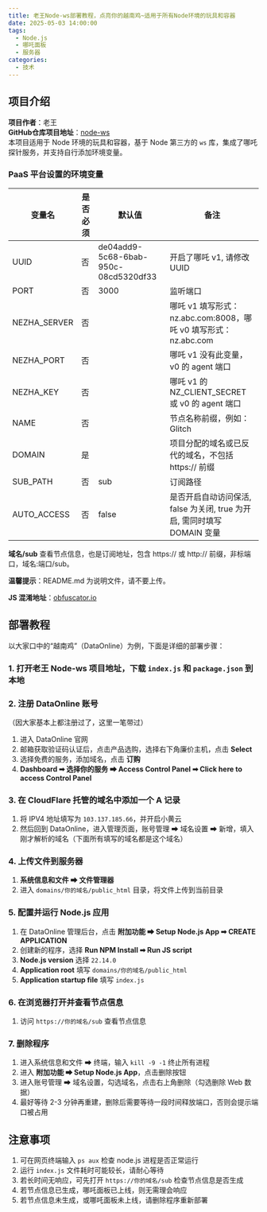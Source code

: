 ```yaml
---
title: 老王Node-ws部署教程，点亮你的越南鸡~适用于所有Node环境的玩具和容器
date: 2025-05-03 14:00:00
tags:
  - Node.js
  - 哪吒面板
  - 服务器
categories:
  - 技术
---
```


## 项目介绍

**项目作者**：老王  
**GitHub仓库项目地址**：[node-ws](https://github.com/eooce/node-ws)  
本项目适用于 Node 环境的玩具和容器，基于 Node 第三方的 `ws` 库，集成了哪吒探针服务，并支持自行添加环境变量。

### PaaS 平台设置的环境变量

| 变量名         | 是否必须 | 默认值                         | 备注                                     |
| -------------- | -------- | ------------------------------ | ---------------------------------------- |
| UUID           | 否       | de04add9-5c68-6bab-950c-08cd5320df33 | 开启了哪吒 v1, 请修改 UUID              |
| PORT           | 否       | 3000                           | 监听端口                                 |
| NEZHA_SERVER   | 否       |                                | 哪吒 v1 填写形式：nz.abc.com:8008，哪吒 v0 填写形式：nz.abc.com |
| NEZHA_PORT     | 否       |                                | 哪吒 v1 没有此变量，v0 的 agent 端口    |
| NEZHA_KEY      | 否       |                                | 哪吒 v1 的 NZ_CLIENT_SECRET 或 v0 的 agent 端口 |
| NAME           | 否       |                                | 节点名称前缀，例如：Glitch              |
| DOMAIN         | 是       |                                | 项目分配的域名或已反代的域名，不包括 https:// 前缀 |
| SUB_PATH       | 否       | sub                            | 订阅路径                                 |
| AUTO_ACCESS    | 否       | false                          | 是否开启自动访问保活, false 为关闭, true 为开启, 需同时填写 DOMAIN 变量 |

**域名/sub** 查看节点信息，也是订阅地址，包含 https:// 或 http:// 前缀，非标端口，域名:端口/sub。

**温馨提示**：README.md 为说明文件，请不要上传。

**JS 混淆地址**：[obfuscator.io](https://obfuscator.io)

## 部署教程

以大家口中的“越南鸡”（DataOnline）为例，下面是详细的部署步骤：

### 1. 打开老王 Node-ws 项目地址，下载 `index.js` 和 `package.json` 到本地

### 2. 注册 DataOnline 账号

（因大家基本上都注册过了，这里一笔带过）

1. 进入 DataOnline 官网
2. 邮箱获取验证码认证后，点击产品选购，选择右下角廉价主机，点击 **Select**
3. 选择免费的服务，添加域名，点击 **订购**
4. **Dashboard ➡ 选择你的服务 ➡ Access Control Panel ➡ Click here to access Control Panel**

### 3. 在 CloudFlare 托管的域名中添加一个 A 记录

1. 将 IPV4 地址填写为 `103.137.185.66`，并开启小黄云
2. 然后回到 DataOnline，进入管理页面，账号管理 ➡ 域名设置 ➡ 新增，填入刚才解析的域名（下面所有填写的域名都是这个域名）

### 4. 上传文件到服务器

1. **系统信息和文件 ➡ 文件管理器**
2. 进入 `domains/你的域名/public_html` 目录，将文件上传到当前目录

### 5. 配置并运行 Node.js 应用

1. 在 DataOnline 管理后台，点击 **附加功能 ➡ Setup Node.js App ➡ CREATE APPLICATION**
2. 创建新的程序，选择 **Run NPM Install ➡ Run JS script**
3. **Node.js version** 选择 `22.14.0`
4. **Application root** 填写 `domains/你的域名/public_html`
5. **Application startup file** 填写 `index.js`

### 6. 在浏览器打开并查看节点信息

1. 访问 `https://你的域名/sub` 查看节点信息

### 7. 删除程序

1. 进入系统信息和文件 ➡ 终端，输入 `kill -9 -1` 终止所有进程
2. 进入 **附加功能 ➡ Setup Node.js App**，点击删除按钮
3. 进入账号管理 ➡ 域名设置，勾选域名，点击右上角删除（勾选删除 Web 数据）
4. 最好等待 2-3 分钟再重建，删除后需要等待一段时间释放端口，否则会提示端口被占用

## 注意事项

1. 可在网页终端输入 `ps aux` 检查 node.js 进程是否正常运行
2. 运行 `index.js` 文件耗时可能较长，请耐心等待
3. 若长时间无响应，可先打开 `https://你的域名/sub` 检查节点信息是否生成
4. 若节点信息已生成，哪吒面板已上线，则无需理会响应
5. 若节点信息未生成，或哪吒面板未上线，请删除程序重新部署

